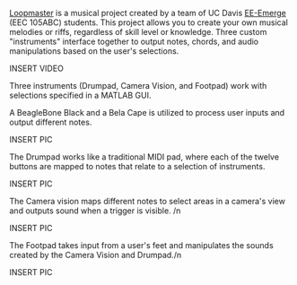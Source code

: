 [Loopmaster](https://neilkatahira.github.io/EE-Emerge-2020-Loopmaster/) is a musical project created by a team of UC Davis [EE-Emerge](https://www.ece.ucdavis.edu/ieee/home/ee-emerge/) (EEC 105ABC) students. This project allows you to create your own musical melodies or riffs, regardless of skill level or knowledge. Three custom "instruments" interface together to output notes, chords, and audio manipulations based on the user's selections.


INSERT VIDEO

Three instruments (Drumpad, Camera Vision, and Footpad) work with selections specified in a MATLAB GUI.

A BeagleBone Black and a Bela Cape is utilized to process user inputs and output different notes.

 INSERT PIC
 
 
The Drumpad works like a traditional MIDI pad, where each of the twelve buttons are mapped to notes that relate to a selection of instruments.

 INSERT PIC
 
 
The Camera vision maps different notes to select areas in a camera's view and outputs sound when a trigger is visible. /n

INSERT PIC
 
 
The Footpad takes input from a user's feet and manipulates the sounds created by the Camera Vision and Drumpad./n
 
 INSERT PIC
